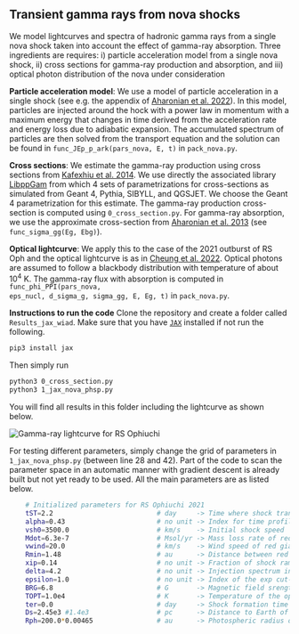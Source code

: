 ## Transient gamma rays from nova shocks

We model lightcurves and spectra of hadronic gamma rays from a single nova shock taken into account the effect of gamma-ray absorption. Three ingredients are requires: i) particle acceleration model from a single nova shock, ii) cross sections for gamma-ray production and absorption, and iii) optical photon distribution of the nova under consideration  

**Particle acceleration model**: We use a model of particle acceleration in a single shock (see e.g. the appendix of [Aharonian et al. 2022](https://ui.adsabs.harvard.edu/abs/2022Sci...376...77H/abstract)). In this model, particles are injected around the hock with a power law in momentum with a maximum energy that changes in time derived from the acceleration rate and energy loss due to adiabatic expansion. The accumulated spectrum of particles are then solved from the transport equation and the solution can be found in <code>func_JEp_p_ark(pars_nova, E, t)</code> in <code>pack_nova.py</code>.     

**Cross sections**: We estimate the gamma-ray production using cross sections from [Kafexhiu et al. 2014](https://ui.adsabs.harvard.edu/abs/2014PhRvD..90l3014K/abstract). We use directly the associated library [LibppGam](https://github.com/ervinkafex/LibppGam/blob/main/Python/LibppGam.py) from which 4 sets of parametrizations for cross-sections as simulated from Geant 4, Pythia, SIBYLL, and QGSJET. We choose the Geant 4 parametrization for this estimate. The gamma-ray production cross-section is computed using <code>0_cross_section.py</code>. For gamma-ray absorption, we use the approximate cross-section from [Aharonian et al. 2013](https://ui.adsabs.harvard.edu/abs/2013SAAS...40.....A/abstract) (see <code>func_sigma_gg(Eg, Ebg)</code>).  

**Optical lightcurve**: We apply this to the case of the 2021 outburst of RS Oph and the optical lightcurve is as in [Cheung et al. 2022](https://ui.adsabs.harvard.edu/abs/2022ApJ...935...44C/abstract). Optical photons are assumed to follow a blackbody distribution with temperature of about 10<sup>4</sup> K. The gamma-ray flux with absorption is computed in <code>func_phi_PPI(pars_nova, eps_nucl, d_sigma_g, sigma_gg, E, Eg, t)</code> in <code>pack_nova.py</code>.

**Instructions to run the code** 
Clone the repository and create a folder called <code>Results_jax_wiad</code>. Make sure that you have [<code>JAX</code>](https://docs.jax.dev/en/latest/quickstart.html) installed if not run the following.
```sh
pip3 install jax
```

Then simply run
```sh
python3 0_cross_section.py
python3 1_jax_nova_phsp.py
```
You will find all results in this folder including the lightcurve as shown below. 

![Gamma-ray lightcurve for RS Ophiuchi](https://drive.google.com/uc?export=view&id=1KFCYB4k-Ir4q6RyQ78lLirGyJdv-I4u9)

For testing different parameters, simply change the grid of parameters in <code>1_jax_nova_phsp.py</code> (between line 28 and 42). Part of the code to scan the parameter space in an automatic manner with gradient descent is already built but not yet ready to be used. All the main parameters are as listed below.
```sh
    # Initialized parameters for RS Ophiuchi 2021  
    tST=2.2                          # day     -> Time where shock transition to Sedov-Taylor phase
    alpha=0.43                       # no unit -> Index for time profile of shock speed
    vsh0=3500.0                      # km/s    -> Initial shock speed
    Mdot=6.3e-7                      # Msol/yr -> Mass loss rate of red giant
    vwind=20.0                       # km/s    -> Wind speed of red giant
    Rmin=1.48                        # au      -> Distance between red giant and white dwarf
    xip=0.14                         # no unit -> Fraction of shock ram pressure converted into cosmic-ray energy
    delta=4.2                        # no unit -> Injection spectrum index
    epsilon=1.0                      # no unit -> Index of the exp cut-off for injection spectrum
    BRG=6.8                          # G       -> Magnetic field srength at the pole of red giant
    TOPT=1.0e4                       # K       -> Temperature of the optical photons 
    ter=0.0                          # day     -> Shock formation time
    Ds=2.45e3 #1.4e3                 # pc      -> Distance to Earth of the nova
    Rph=200.0*0.00465                # au      -> Photospheric radius of the nova
```

